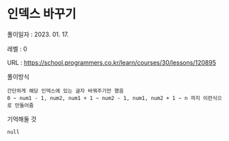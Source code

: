 # 인덱스 바꾸기
풀이일자 : 2023. 01. 17.  
    
레벨 : 0   

URL : https://school.programmers.co.kr/learn/courses/30/lessons/120895  
    
풀이방식    

    간단하게 해당 인덱스에 있는 글자 바꿔주기만 했음
    0 ~ num1 - 1, num2, num1 + 1 ~ num2 - 1, num1, num2 + 1 ~ n 까지 이런식으로 만들어줌

기억해둘 것  
    
    null
